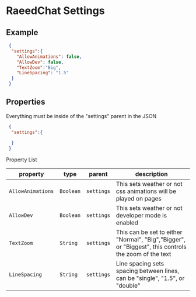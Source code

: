 # RaeedChat Settings 

## Example 

```json 
 {
  "settings":{
    "AllowAnimations": false,
    "AllowDev": false,
    "TextZoom":"Big",
    "LineSpacing": "1.5"
  }
 }
```

## Properties 

Everything must be inside of the "settings" parent in the JSON 

```json
 {
  "settings":{
   
  }
 }
```

Property List 

| property          | type      | parent     | description                                                                                          |
|-------------------|-----------|------------|------------------------------------------------------------------------------------------------------|
| `AllowAnimations` | `Boolean` | `settings` | This sets weather or not css animations will be played on pages                                      |
| `AllowDev`        | `Boolean` | `settings` | This sets weather or not developer mode is enabled                                                   |
| `TextZoom`        | `String`  | `settings` | This can be set to either "Normal", "Big","Bigger", or "Biggest", this controls the zoom of the text |
| `LineSpacing`     | `String`  | `settings` | Line spacing sets spacing between lines, can be "single", "1.5", or "double"                         |

